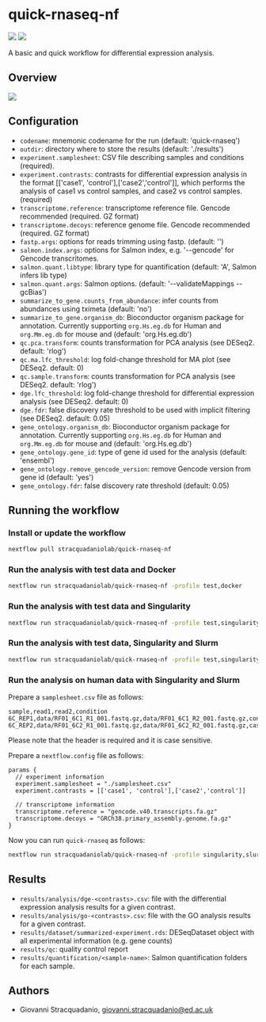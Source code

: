 # quick-rnaseq-nf

![](https://github.com/stracquadaniolab/quick-rnaseq-nf/workflows/build/badge.svg)
![](https://img.shields.io/github/v/tag/stracquadaniolab/quick-rnaseq-nf)

A basic and quick workflow for differential expression analysis. 

##  Overview

[![](https://mermaid.ink/img/pako:eNp9ks1OwzAQhF9l5TM90GORkNqkf0JQIL0lPaziTWsR28HeiBbSd8dtXAlQhQ-W9c14vBr5S5RWkhiJqrYf5Q4dwzq9KwyENc7XTmlNEl4Jpd_0dBIoGl861bDVBMpI2kctyV-fxvDeomFVqRJZWROlNM9ardGpz5C3JUNQ2tbwJXWap6qqyFG4iTXQvnHkfbgOaLA-eHUxzvKXBB7H0NSWI5qfULJaPYBUntGU9FNdnNQFIWtsIlrm89MAK8O2ttvD3yf6PbvNn1E5kgMyEty5gcHgHroKPTcdjCHWlA1_N7KBs81jrcP453o6mMRKf2nnojpIYtDkPzHpRd4rTYxdGlvtaTrN6H3YwewanV-Di1h7D9e2ma-65dXMqbgRmpxGJcM3-Tp5CsE70lSIUThKdG-FKMwx-NpGItNUKrZOjCqsPd0IbNlmB1OKEbuWLqZU4dahjq7jN65wzq0)](https://mermaid.live/edit#pako:eNp9ks1OwzAQhF9l5TM90GORkNqkf0JQIL0lPaziTWsR28HeiBbSd8dtXAlQhQ-W9c14vBr5S5RWkhiJqrYf5Q4dwzq9KwyENc7XTmlNEl4Jpd_0dBIoGl861bDVBMpI2kctyV-fxvDeomFVqRJZWROlNM9ardGpz5C3JUNQ2tbwJXWap6qqyFG4iTXQvnHkfbgOaLA-eHUxzvKXBB7H0NSWI5qfULJaPYBUntGU9FNdnNQFIWtsIlrm89MAK8O2ttvD3yf6PbvNn1E5kgMyEty5gcHgHroKPTcdjCHWlA1_N7KBs81jrcP453o6mMRKf2nnojpIYtDkPzHpRd4rTYxdGlvtaTrN6H3YwewanV-Di1h7D9e2ma-65dXMqbgRmpxGJcM3-Tp5CsE70lSIUThKdG-FKMwx-NpGItNUKrZOjCqsPd0IbNlmB1OKEbuWLqZU4dahjq7jN65wzq0)

## Configuration

- `codename`: mnemonic codename for the run (default: 'quick-rnaseq')
- `outdir`:  directory where to store the results (default: './results')
- `experiment.samplesheet`: CSV file describing samples and conditions (required).
- `experiment.contrasts`: contrasts for differential expression analysis in the
  format [['case1', 'control'],['case2','control']], which performs the analysis
  of case1 vs control samples, and case2 vs control samples. (required)
- `transcriptome.reference`: transcriptome reference file. Gencode recommended (required. GZ format)
- `transcriptome.decoys`: reference genome file. Gencode recommended (required. GZ format)
- `fastp.args`: options for reads trimming using fastp. (default: '')
- `salmon.index.args`: options for Salmon index, e.g. '--gencode' for Gencode transcritomes.
- `salmon.quant.libtype`: library type for quantification (default: 'A', Salmon infers lib type)
- `salmon.quant.args`: Salmon options. (default: '--validateMappings --gcBias')
- `summarize_to_gene.counts_from_abundance`: infer counts from abundances using tximeta (default: 'no')
- `summarize_to_gene.organism_db`: Bioconductor organism package for annotation.
  Currently supporting `org.Hs.eg.db` for Human and `org.Mm.eg.db` for mouse and
  (default: 'org.Hs.eg.db') 
- `qc.pca.transform`: counts transformation for PCA analysis (see DESeq2. default: 'rlog')
- `qc.ma.lfc_threshold`: log fold-change threshold for MA plot (see DESeq2. default: 0)
- `qc.sample.transform`: counts transformation for PCA analysis (see DESeq2. default: 'rlog')
- `dge.lfc_threshold`: log fold-change threshold for differential expression analysis (see DESeq2. default: 0)
- `dge.fdr`: false discovery rate threshold to be used with implicit filtering (see DESeq2. default: 0.05)
- `gene_ontology.organism_db`:  Bioconductor organism package for annotation.
  Currently supporting `org.Hs.eg.db` for Human and `org.Mm.eg.db` for mouse and
  (default: 'org.Hs.eg.db') 
- `gene_ontology.gene_id`: type of gene id used for the analysis (default: 'ensembl')
- `gene_ontology.remove_gencode_version`: remove Gencode version from gene id (default: 'yes')
- `gene_ontology.fdr`: false discovery rate threshold (default: 0.05)

## Running the workflow

### Install or update the workflow

```bash
nextflow pull stracquadaniolab/quick-rnaseq-nf
```

### Run the analysis with test data and Docker

```bash
nextflow run stracquadaniolab/quick-rnaseq-nf -profile test,docker
```

### Run the analysis with test data and Singularity

```bash
nextflow run stracquadaniolab/quick-rnaseq-nf -profile test,singularity
```

### Run the analysis with test data, Singularity and Slurm

```bash
nextflow run stracquadaniolab/quick-rnaseq-nf -profile test,singularity,slurm
```

### Run the analysis on human data with Singularity and Slurm
Prepare a `samplesheet.csv` file as follows:
```
sample,read1,read2,condition
6C_REP1,data/RF01_6C1_R1_001.fastq.gz,data/RF01_6C1_R2_001.fastq.gz,control
6C_REP2,data/RF01_6C2_R1_001.fastq.gz,data/RF01_6C2_R2_001.fastq.gz,case
```
Please note that the header is required and it is case sensitive.

Prepare a `nextflow.config` file as follows:

```
params {
  // experiment information
  experiment.samplesheet = "./samplesheet.csv"
  experiment.contrasts = [['case1', 'control'],['case2','control']]

  // transcriptome information 
  transcriptome.reference = "gencode.v40.transcripts.fa.gz"
  transcriptome.decoys = "GRCh38.primary_assembly.genome.fa.gz"
}
```
Now you can run `quick-rnaseq` as follows:

```bash
nextflow run stracquadaniolab/quick-rnaseq-nf -profile singularity,slurm
```

## Results

- `results/analysis/dge-<contrasts>.csv`: file with the differential expression analysis results for a given contrast.
- `results/analysis/go-<contrasts>.csv`: file with the GO analysis results for a given contrast.
- `results/dataset/summarized-experiment.rds`: DESeqDataset object with all experimental information (e.g. gene counts)
- `results/qc`: quality control report
- `results/quantification/<sample-name>`: Salmon quantification folders for each sample.

## Authors

- Giovanni Stracquadanio, giovanni.stracquadanio@ed.ac.uk
